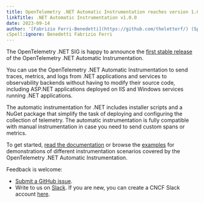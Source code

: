 ```yaml
---
title: OpenTelemetry .NET Automatic Instrumentation reaches version 1.0.0
linkTitle: .NET Automatic Instrumentation v1.0.0
date: 2023-09-14
author: '[Fabrizio Ferri-Benedetti](https://github.com/theletterf/) (Splunk)'
cSpell:ignore: Benedetti Fabrizio Ferri
---
```


The OpenTelemetry .NET SIG is happy to announce the
[first stable release](https://github.com/open-telemetry/opentelemetry-dotnet-instrumentation/releases/tag/v1.0.0)
of the OpenTelemetry .NET Automatic Instrumentation.

You can use the OpenTelemetry .NET Automatic Instrumentation to send traces,
metrics, and logs from .NET applications and services to observability backends
without having to modify their source code, including ASP.NET applications
deployed on IIS and Windows services running .NET applications.

The automatic instrumentation for .NET includes installer scripts and a NuGet
package that simplify the task of deploying and configuring the collection of
telemetry. The automatic instrumentation is fully compatible with manual
instrumentation in case you need to send custom spans or metrics.

To get started, [read the documentation](/docs/languages/net/automatic) or
browse the
[examples](https://github.com/open-telemetry/opentelemetry-dotnet-instrumentation/tree/main/examples)
for demonstrations of different instrumentation scenarios covered by the
OpenTelemetry .NET Automatic Instrumentation.

Feedback is welcome:

- [Submit a GitHub issue](https://github.com/open-telemetry/opentelemetry-dotnet-instrumentation/issues/new).
- Write to us on [Slack](https://cloud-native.slack.com/archives/C01NR1YLSE7).
  If you are new, you can create a CNCF Slack account
  [here](https://slack.cncf.io/).
